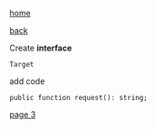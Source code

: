 [home](./page01.md)

[back](./page01.md)

Create **interface**
```
Target
```

add code


```
public function request(): string;
```


[page 3](./page03.md)
